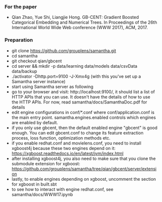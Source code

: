 ### For the paper 
* Qian Zhao, Yue Shi, Liangjie Hong. GB-CENT: Gradient Boosted Categorical Embedding and Numerical Trees. In Proceedings of the 26th International World Wide Web conference (WWW 2017), ACM, 2017.

### Preparation

* git clone https://github.com/grouplens/samantha.git
* cd samantha
* git checkout qian/gbcent
* cd server && mkdir -p data/learning data/models data/csvData data/backup
* ./activator -Dhttp.port=9100 -J-Xmx4g (with this you've set up a Samantha server instance)
* start using Samantha server as following
* go to your browser and visit: http://localhost:9100/, it should list a list of HTTP APIs that you can use. It doesn't have the details of how to use the HTTP APIs. For now, read samantha/docs/SamanthaDoc.pdf for details
* edit engine configurations in conf/*.conf where conf/application.conf is the main entry point. samantha.engines.enabled controls which engines are enabled by default. 
* if you only use gbcent, then the default enabled engine "gbcent" is good enough. You can edit gbcent.conf to change its feature extraction process, loss function, optimization methods etc.
* if you enable redhat.conf and movielens.conf, you need to install xgboost4j because these two engines depend on it: https://xgboost.readthedocs.io/en/latest/jvm/index.html
* after installing xgboost4j, you also need to make sure that you clone the submodule extension for xgboost: https://github.com/grouplens/samantha/tree/qian/gbcent/server/extension
* lastly, to enable engines depending on xgboost, uncomment the section for xgboost in built.sbt
* to see how to interact with engine redhat.conf, see samantha/docs/WWW17.ipynb
